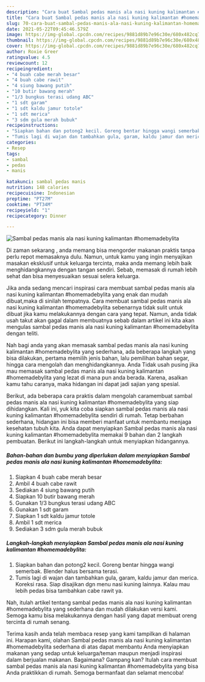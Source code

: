 ```yaml
---
description: "Cara buat Sambal pedas manis ala nasi kuning kalimantan #homemadebylita yang enak dan Mudah Dibuat"
title: "Cara buat Sambal pedas manis ala nasi kuning kalimantan #homemadebylita yang enak dan Mudah Dibuat"
slug: 70-cara-buat-sambal-pedas-manis-ala-nasi-kuning-kalimantan-homemadebylita-yang-enak-dan-mudah-dibuat
date: 2021-05-22T09:45:46.579Z
image: https://img-global.cpcdn.com/recipes/9881d89b7e96c30e/680x482cq70/sambal-pedas-manis-ala-nasi-kuning-kalimantan-homemadebylita-foto-resep-utama.jpg
thumbnail: https://img-global.cpcdn.com/recipes/9881d89b7e96c30e/680x482cq70/sambal-pedas-manis-ala-nasi-kuning-kalimantan-homemadebylita-foto-resep-utama.jpg
cover: https://img-global.cpcdn.com/recipes/9881d89b7e96c30e/680x482cq70/sambal-pedas-manis-ala-nasi-kuning-kalimantan-homemadebylita-foto-resep-utama.jpg
author: Roxie Greer
ratingvalue: 4.5
reviewcount: 12
recipeingredient:
- "4 buah cabe merah besar"
- "4 buah cabe rawit"
- "4 siung bawang putih"
- "10 butir bawang merah"
- "1/3 bungkus terasi udang ABC"
- "1 sdt garam"
- "1 sdt kaldu jamur totole"
- "1 sdt merica"
- "3 sdm gula merah bubuk"
recipeinstructions:
- "Siapkan bahan dan potong2 kecil. Goreng bentar hingga wangi semerbak. Blender halus bersama terasi."
- "Tumis lagi di wajan dan tambahkan gula, garam, kaldu jamur dan merica. Koreksi rasa. Siap disajikan dgn menu nasi kuning lainnya. Kalau mau lebih pedas bisa tambahkan cabe rawit ya."
categories:
- Resep
tags:
- sambal
- pedas
- manis

katakunci: sambal pedas manis 
nutrition: 148 calories
recipecuisine: Indonesian
preptime: "PT27M"
cooktime: "PT34M"
recipeyield: "1"
recipecategory: Dinner

---
```



![Sambal pedas manis ala nasi kuning kalimantan #homemadebylita](https://img-global.cpcdn.com/recipes/9881d89b7e96c30e/680x482cq70/sambal-pedas-manis-ala-nasi-kuning-kalimantan-homemadebylita-foto-resep-utama.jpg)

Di zaman  sekarang , anda memang bisa mengorder makanan praktis tanpa perlu repot memasaknya dulu. Namun, untuk kamu yang ingin menyajikan masakan eksklusif untuk keluarga tercinta, maka anda memang lebih baik menghidangkannya dengan tangan sendiri. Sebab, memasak di rumah lebih sehat dan bisa menyesuaikan sesuai selera keluarga.

Jika anda sedang mencari inspirasi cara membuat sambal pedas manis ala nasi kuning kalimantan #homemadebylita yang enak dan mudah dibuat,maka di sinilah tempatnya. Cara membuat sambal pedas manis ala nasi kuning kalimantan #homemadebylita  sebenarnya tidak sulit untuk dibuat jika kamu melakukannya dengan cara yang tepat. Namun, anda tidak usah takut akan gagal dalam membuatnya 
sebab dalam artikel ini kita akan mengulas sambal pedas manis ala nasi kuning kalimantan #homemadebylita dengan teliti.  



Nah bagi anda yang akan memasak sambal pedas manis ala nasi kuning kalimantan #homemadebylita yang sederhana, ada beberapa langkah yang bisa dilakukan, pertama memilih jenis bahan, lalu pemilihan bahan segar, hingga cara mengolah dan menghidangkannya. Anda Tidak usah pusing jika mau memasak sambal pedas manis ala nasi kuning kalimantan #homemadebylita yang lezat di mana pun anda berada. Karena, asalkan kamu  tahu caranya, maka hidangan ini dapat jadi sajian yang spesial.

Berikut, ada beberapa cara praktis  dalam mengolah caramembuat sambal pedas manis ala nasi kuning kalimantan #homemadebylita yang siap dihidangkan. Kali ini, yuk kita coba siapkan sambal pedas manis ala nasi kuning kalimantan #homemadebylita sendiri di rumah. Tetap berbahan sederhana, hidangan ini bisa memberi manfaat untuk membantu menjaga kesehatan tubuh kita. Anda dapat menyiapkan Sambal pedas manis ala nasi kuning kalimantan #homemadebylita memakai 9 bahan dan 2 langkah pembuatan. Berikut ini langkah-langkah untuk menyiapkan hidangannya.

<!--inarticleads1-->

##### Bahan-bahan dan bumbu yang diperlukan dalam menyiapkan Sambal pedas manis ala nasi kuning kalimantan #homemadebylita:

1. Siapkan 4 buah cabe merah besar
1. Ambil 4 buah cabe rawit
1. Sediakan 4 siung bawang putih
1. Siapkan 10 butir bawang merah
1. Gunakan 1/3 bungkus terasi udang ABC
1. Gunakan 1 sdt garam
1. Siapkan 1 sdt kaldu jamur totole
1. Ambil 1 sdt merica
1. Sediakan 3 sdm gula merah bubuk




<!--inarticleads2-->

##### Langkah-langkah menyiapkan Sambal pedas manis ala nasi kuning kalimantan #homemadebylita:

1. Siapkan bahan dan potong2 kecil. Goreng bentar hingga wangi semerbak. Blender halus bersama terasi.
1. Tumis lagi di wajan dan tambahkan gula, garam, kaldu jamur dan merica. Koreksi rasa. Siap disajikan dgn menu nasi kuning lainnya. Kalau mau lebih pedas bisa tambahkan cabe rawit ya.




Nah, itulah artikel tentang  sambal pedas manis ala nasi kuning kalimantan #homemadebylita  yang sederhana dan mudah dilakukan versi kami. Semoga kamu bisa melakukannya dengan hasil yang dapat membuat oreng tercinta di rumah senang. 

Terima kasih anda telah membaca resep yang kami tampilkan di halaman ini. Harapan kami, olahan  Sambal pedas manis ala nasi kuning kalimantan #homemadebylita sederhana di atas dapat membantu Anda menyiapkan makanan yang sedap untuk keluarga/teman maupun menjadi inspirasi dalam berjualan makanan. Bagaimana? Gampang kan? Itulah cara membuat sambal pedas manis ala nasi kuning kalimantan #homemadebylita yang bisa Anda praktikkan di rumah. Semoga bermanfaat dan selamat mencoba!

